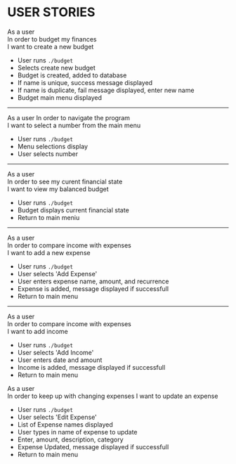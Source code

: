 USER STORIES
============

As a user  
In order to budget my finances  
I want to create a new budget  

-  User runs `./budget`
-  Selects create new budget
-  Budget is created, added to database
-  If name is unique, success message displayed
-  If name is duplicate, fail message displayed, enter new name
-  Budget main menu displayed

***

As a user
In order to navigate the program  
I want to select a number from the main menu  

-  User runs `./budget`
-  Menu selections display
-  User selects number

***

As a user  
In order to see my curent financial state  
I want to view my balanced budget  

-  User runs `./budget`
-  Budget displays current financial state
-  Return to main meniu

***

As a user  
In order to compare income with expenses  
I want to add a new expense  

-  User runs `./budget`
-  User selects 'Add Expense'
-  User enters expense name, amount, and recurrence
-  Expense is added, message displayed if successfull
-  Return to main menu

***

As a user  
In order to compare income with expenses  
I want to add income  

-  User runs `./budget`
-  User selects 'Add Income'
-  User enters date and amount
-  Income is added, message displayed if successfull
-  Return to main menu

As a user  
In order to keep up with changing expenses
I want to update an expense

-  User runs `./budget`
-  User selects 'Edit Expense'
-  List of Expense names displayed
-  User types in name of expense to update
-  Enter, amount, description, category
-  Expense Updated, message displayed if successfull
-  Return to main menu
